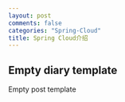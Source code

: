 ```yaml
---
layout: post
comments: false
categories: "Spring-Cloud"
title: Spring Cloud介绍
---
```


## Empty diary template

Empty post template
